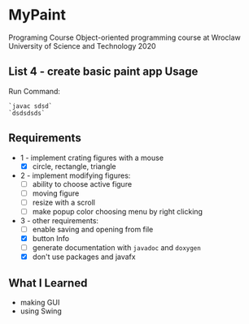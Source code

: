 MyPaint
=====
Programing Course Object-oriented programming course at Wroclaw University of Science and Technology 2020

List 4 - create basic paint app
Usage
----
Run Command:

    `javac sdsd`
    `dsdsdsds`
Requirements
----
* 1 - implement crating figures with a mouse
    * [x] circle, rectangle, triangle
    
* 2 - implement modifying figures:
     * [ ] ability to choose active figure
     * [ ] moving figure
     * [ ] resize with a scroll
     * [ ] make popup color choosing menu by right clicking
     
* 3 - other requirements:
    * [ ] enable saving and opening from file
    * [x] button Info
    * [ ] generate documentation with `javadoc` and `doxygen`
    * [x] don't use packages and javafx

What I Learned
----
* making GUI
* using Swing
